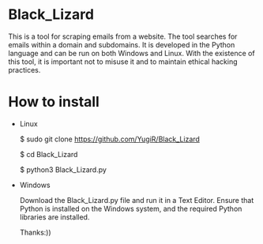 # Black_Lizard

This is a tool for scraping emails from a website. The tool searches for emails within a domain and subdomains. It is developed in the Python language and can be run on both Windows and Linux. With the existence of this tool, it is important not to misuse it and to maintain ethical hacking practices.

# How to install

- Linux

  $ sudo git clone https://github.com/YugiR/Black_Lizard

  $ cd Black_Lizard

  $ python3 Black_Lizard.py

- Windows

  Download the Black_Lizard.py file and run it in a Text Editor. Ensure that Python is installed on the Windows system, and the required Python libraries are installed.

  Thanks:))
